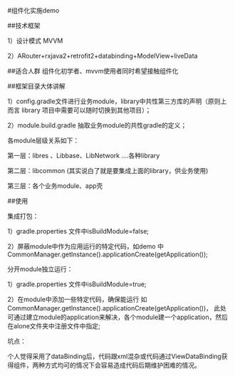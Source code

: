 #组件化实施demo

##技术框架

1）设计模式 MVVM

2）ARouter+rxjava2+retrofit2+databinding+ModelView+liveData

##适合人群 组件化初学者、mvvm使用者同时希望接触组件化

##框架目录大体讲解

1）config.gradle文件进行业务module，library中共性第三方库的声明（原则上而言 library 项目中需要可以随时切换到其他项目）；

2）module.build.gradle 抽取业务module的共性gradle的定义；

各module层级关系如下：

第一层：libres 、Libbase、LibNetwork ....各种library

第二层：libcommon (其实说白了就是要集成上面的library，供业务使用)

第三层：各个业务module、app壳

##使用

集成打包：

1）gradle.properties 文件中isBuildModule=false;

2）屏蔽module中作为应用运行的特定代码，如demo 中 CommonManager.getInstance().applicationCreate(getApplication());

分开module独立运行：

1）gradle.properties 文件中isBuildModule=true;

2）在module中添加一些特定代码，确保能运行 如 CommonManager.getInstance().applicationCreate(getApplication())， 此处可通过建立module的application来解决，各个module建一个application，然后在alone文件夹中注册文件中指定;

坑点：

个人觉得采用了dataBinding后，代码跟xml混杂或代码通过ViewDataBinding获得组件，两种方式均可的情况下会容易造成代码后期维护困难的情况。
